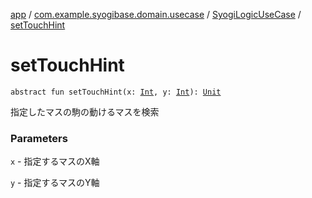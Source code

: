 [app](../../index.md) / [com.example.syogibase.domain.usecase](../index.md) / [SyogiLogicUseCase](index.md) / [setTouchHint](./set-touch-hint.md)

# setTouchHint

`abstract fun setTouchHint(x: `[`Int`](https://kotlinlang.org/api/latest/jvm/stdlib/kotlin/-int/index.html)`, y: `[`Int`](https://kotlinlang.org/api/latest/jvm/stdlib/kotlin/-int/index.html)`): `[`Unit`](https://kotlinlang.org/api/latest/jvm/stdlib/kotlin/-unit/index.html)

指定したマスの駒の動けるマスを検索

### Parameters

`x` - 指定するマスのX軸

`y` - 指定するマスのY軸